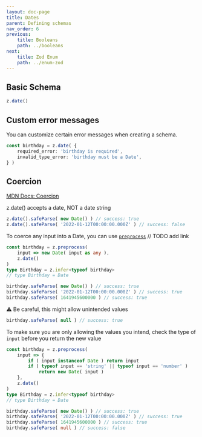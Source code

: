 ```yaml
---
layout: doc-page
title: Dates
parent: Defining schemas
nav_order: 6
previous:
    title: Booleans
    path: ../booleans
next:
    title: Zod Enum
    path: ../enum-zod
---
```


## Basic Schema
```ts
z.date()
```

## Custom error messages
You can customize certain error messages when creating a schema.
```ts
const birthday = z.date( {
    required_error: 'birthday is required',
    invalid_type_error: 'birthday must be a Date',
} )
```

## Coercion
[MDN Docs: Coercion](https://developer.mozilla.org/en-US/docs/Glossary/Type_coercion)

z.date() accepts a date, NOT a date string
```ts
z.date().safeParse( new Date() ) // success: true
z.date().safeParse( '2022-01-12T00:00:00.000Z' ) // success: false
```

To coerce any input into a Date, you can use [`preprocess`]() // TODO add link
```ts
const birthday = z.preprocess(
    input => new Date( input as any ),
    z.date()
)
type Birthday = z.infer<typeof birthday>
// type Birthday = Date

birthday.safeParse( new Date() ) // success: true
birthday.safeParse( '2022-01-12T00:00:00.000Z' ) // success: true
birthday.safeParse( 1641945600000 ) // success: true
```
⚠️ Be careful, this might allow unintended values
```ts
birthday.safeParse( null ) // success: true
```

To make sure you are only allowing the values you intend, check the type of `input` before you return the new value

```ts
const birthday = z.preprocess(
    input => {
        if ( input instanceof Date ) return input
        if ( typeof input == 'string' || typeof input == 'number' )
            return new Date( input )
    },
    z.date()
)
type Birthday = z.infer<typeof birthday>
// type Birthday = Date

birthday.safeParse( new Date() ) // success: true
birthday.safeParse( '2022-01-12T00:00:00.000Z' ) // success: true
birthday.safeParse( 1641945600000 ) // success: true
birthday.safeParse( null ) // success: false
```